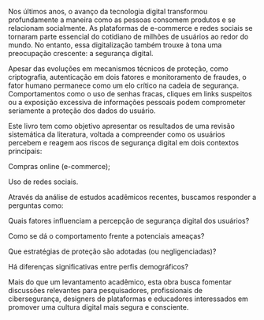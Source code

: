 Nos últimos anos, o avanço da tecnologia digital transformou profundamente a maneira como as pessoas consomem produtos e se relacionam socialmente. As plataformas de e-commerce e redes sociais se tornaram parte essencial do cotidiano de milhões de usuários ao redor do mundo. No entanto, essa digitalização também trouxe à tona uma preocupação crescente: a segurança digital.

Apesar das evoluções em mecanismos técnicos de proteção, como criptografia, autenticação em dois fatores e monitoramento de fraudes, o fator humano permanece como um elo crítico na cadeia de segurança. Comportamentos como o uso de senhas fracas, cliques em links suspeitos ou a exposição excessiva de informações pessoais podem comprometer seriamente a proteção dos dados do usuário.

Este livro tem como objetivo apresentar os resultados de uma revisão sistemática da literatura, voltada a compreender como os usuários percebem e reagem aos riscos de segurança digital em dois contextos principais:

Compras online (e-commerce);

Uso de redes sociais.

Através da análise de estudos acadêmicos recentes, buscamos responder a perguntas como:

Quais fatores influenciam a percepção de segurança digital dos usuários?

Como se dá o comportamento frente a potenciais ameaças?

Que estratégias de proteção são adotadas (ou negligenciadas)?

Há diferenças significativas entre perfis demográficos?

Mais do que um levantamento acadêmico, esta obra busca fomentar discussões relevantes para pesquisadores, profissionais de cibersegurança, designers de plataformas e educadores interessados em promover uma cultura digital mais segura e consciente.
